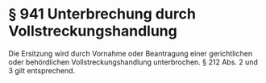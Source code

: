 # § 941 Unterbrechung durch Vollstreckungshandlung
Die Ersitzung wird durch Vornahme oder Beantragung einer gerichtlichen oder behördlichen Vollstreckungshandlung unterbrochen. § 212 Abs. 2 und 3 gilt entsprechend.